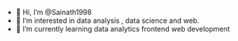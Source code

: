 - 👋 Hi, I’m @Sainath1998
- 👀 I’m interested in data analysis , data science and web.
- 🌱 I’m currently learning data analytics frontend web development

<!---
Sainath1998/Sainath1998 is a ✨ special ✨ repository because its `README.md` (this file) appears on your GitHub profile.
You can click the Preview link to take a look at your changes.
--->
